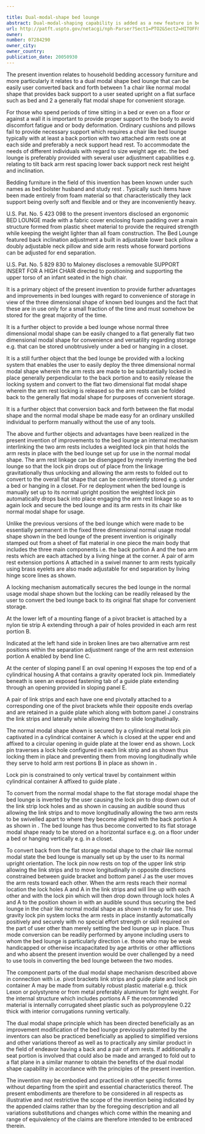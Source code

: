 ```yaml
---

title: Dual-modal-shape bed lounge
abstract: Dual-modal-shaping capability is added as a new feature in bed lounges of the type having a fabric slip-cover enclosing foam padding on a main structure formed from plastic sheet material. User adjustment is provided for back tilt, head-rest tilt and height, arm-rest spacing, and back support location. Modal transition is provided by an internal mechanism that interlinks the two arm-rests via a weighted lock-pin that locks the arm-rests in place for normal use but that can be disengaged by merely inverting the bed lounge so the lock-pin drops out from the linkage gravitationally, thus allowing the arm-rests to be folded out to convert to an overall flat modal-shape that can be conveniently stored, e.g. under a bed or hanging in a closet. For re-deployment, when the bed lounge is manually placed in its normal modal-shape in an upright position, as the arm-rests are moved together to their normal spacing, the weighted lock-pin automatically drops back down into place so as to again lock and retain the bed lounge in its chair-like normal modal-shape.
url: http://patft.uspto.gov/netacgi/nph-Parser?Sect1=PTO2&Sect2=HITOFF&p=1&u=%2Fnetahtml%2FPTO%2Fsearch-adv.htm&r=1&f=G&l=50&d=PALL&S1=07284290&OS=07284290&RS=07284290
owner: 
number: 07284290
owner_city: 
owner_country: 
publication_date: 20050930
---
```

The present invention relates to household bedding accessory furniture and more particularly it relates to a dual modal shape bed lounge that can be easily user converted back and forth between 1 a chair like normal modal shape that provides back support to a user seated upright on a flat surface such as bed and 2 a generally flat modal shape for convenient storage.

For those who spend periods of time sitting in a bed or even on a floor or against a wall it is important to provide proper support to the body to avoid discomfort fatigue and or body deformation. Ordinary cushions and pillows fail to provide necessary support which requires a chair like bed lounge typically with at least a back portion with two attached arm rests one at each side and preferably a neck support head rest. To accommodate the needs of different individuals with regard to size weight age etc. the bed lounge is preferably provided with several user adjustment capabilities e.g. relating to tilt back arm rest spacing lower back support neck rest height and inclination.

Bedding furniture in the field of this invention has been known under such names as bed bolster husband and study rest . Typically such items have been made entirely from foam material so that characteristically they lack support being overly soft and flexible and or they are inconveniently heavy.

U.S. Pat. No. 5 423 098 to the present inventors disclosed an ergonomic BED LOUNGE made with a fabric cover enclosing foam padding over a main structure formed from plastic sheet material to provide the required strength while keeping the weight lighter than all foam construction. The Bed Lounge featured back inclination adjustment a built in adjustable lower back pillow a doubly adjustable neck pillow and side arm rests whose forward portions can be adjusted for end separation.

U.S. Pat. No. 5 829 830 to Maloney discloses a removable SUPPORT INSERT FOR A HIGH CHAIR directed to positioning and supporting the upper torso of an infant seated in the high chair.

It is a primary object of the present invention to provide further advantages and improvements in bed lounges with regard to convenience of storage in view of the three dimensional shape of known bed lounges and the fact that these are in use only for a small fraction of the time and must somehow be stored for the great majority of the time.

It is a further object to provide a bed lounge whose normal three dimensional modal shape can be easily changed to a flat generally flat two dimensional modal shape for convenience and versatility regarding storage e.g. that can be stored unobtrusively under a bed or hanging in a closet.

It is a still further object that the bed lounge be provided with a locking system that enables the user to easily deploy the three dimensional normal modal shape wherein the arm rests are made to be substantially locked in place generally perpendicular to the back portion and to easily release the locking system and convert to the flat two dimensional flat modal shape wherein the arm rest locking is released so the arm rests can be folded back to the generally flat modal shape for purposes of convenient storage.

It is a further object that conversion back and forth between the flat modal shape and the normal modal shape be made easy for an ordinary unskilled individual to perform manually without the use of any tools.

The above and further objects and advantages have been realized in the present invention of improvements to the bed lounge an internal mechanism interlinking the two arm rests includes a weighted lock pin that holds the arm rests in place with the bed lounge set up for use in the normal modal shape. The arm rest linkage can be disengaged by merely inverting the bed lounge so that the lock pin drops out of place from the linkage gravitationally thus unlocking and allowing the arm rests to folded out to convert to the overall flat shape that can be conveniently stored e.g. under a bed or hanging in a closet. For re deployment when the bed lounge is manually set up to its normal upright position the weighted lock pin automatically drops back into place engaging the arm rest linkage so as to again lock and secure the bed lounge and its arm rests in its chair like normal modal shape for usage.

Unlike the previous versions of the bed lounge which were made to be essentially permanent in the fixed three dimensional normal usage modal shape shown in the bed lounge of the present invention is originally stamped out from a sheet of flat material in one piece the main body that includes the three main components i.e. the back portion A and the two arm rests which are each attached by a living hinge at the corner. A pair of arm rest extension portions A attached in a swivel manner to arm rests typically using brass eyelets are also made adjustable for end separation by living hinge score lines as shown.

A locking mechanism automatically secures the bed lounge in the normal usage modal shape shown but the locking can be readily released by the user to convert the bed lounge back to its original flat shape for convenient storage.

At the lower left of a mounting flange of a pivot bracket is attached by a nylon tie strip A extending through a pair of holes provided in each arm rest portion B.

Indicated at the left hand side in broken lines are two alternative arm rest positions within the separation adjustment range of the arm rest extension portion A enabled by bend line C.

At the center of sloping panel E an oval opening H exposes the top end of a cylindrical housing A that contains a gravity operated lock pin. Immediately beneath is seen an exposed fastening tab of a guide plate extending through an opening provided in sloping panel E.

A pair of link strips and each have one end pivotally attached to a corresponding one of the pivot brackets while their opposite ends overlap and are retained in a guide plate which along with bottom panel J constrains the link strips and laterally while allowing them to slide longitudinally.

The normal modal shape shown is secured by a cylindrical metal lock pin captivated in a cylindrical container A which is closed at the upper end and affixed to a circular opening in guide plate at the lower end as shown. Lock pin traverses a lock hole configured in each link strip and as shown thus locking them in place and preventing them from moving longitudinally while they serve to hold arm rest portions B in place as shown in .

Lock pin is constrained to only vertical travel by containment within cylindrical container A affixed to guide plate .

To convert from the normal modal shape to the flat storage modal shape the bed lounge is inverted by the user causing the lock pin to drop down out of the link strip lock holes and as shown in causing an audible sound thus allowing the link strips and to move longitudinally allowing the two arm rests to be swivelled apart to where they become aligned with the back portion A as shown in . The bed lounge has thus become converted to its flat storage modal shape ready to be stored on a horizontal surface e.g. on a floor under a bed or hanging vertically e.g. in a closet.

To convert back from the flat storage modal shape to the chair like normal modal state the bed lounge is manually set up by the user to its normal upright orientation. The lock pin now rests on top of the upper link strip allowing the link strips and to move longitudinally in opposite directions constrained between guide bracket and bottom panel J as the user moves the arm rests toward each other. When the arm rests reach their normal location the lock holes A and A in the link strips and will line up with each other and with the lock pin which will then drop down through lock holes A and A to the position shown in with an audible sound thus securing the bed lounge in the chair like normal modal shape as shown in ready for use. This gravity lock pin system locks the arm rests in place instantly automatically positively and securely with no special effort strength or skill required on the part of user other than merely setting the bed lounge up in place. Thus mode conversion can be readily performed by anyone including users to whom the bed lounge is particularly direction i.e. those who may be weak handicapped or otherwise incapacitated by age arthritis or other afflictions and who absent the present invention would be over challenged by a need to use tools in converting the bed lounge between the two modes.

The component parts of the dual modal shape mechanism described above in connection with i.e. pivot brackets link strips and guide plate and lock pin container A may be made from suitably robust plastic material e.g. thick Lexon or polystyrene or from metal preferably aluminum for light weight. For the internal structure which includes portions A F the recommended material is internally corrugated sheet plastic such as polypropylene 0.22 thick with interior corrugations running vertically.

The dual modal shape principle which has been directed beneficially as an improvement modification of the bed lounge previously patented by the inventors can also be practiced beneficially as applied to simplified versions and other variations thereof as well as to practically any similar product in the field of endeavor having a back and a pair of arm rests. If additionally a seat portion is involved that could also be made and arranged to fold out to a flat plane in a similar manner to obtain the benefits of the dual modal shape capability in accordance with the principles of the present invention.

The invention may be embodied and practiced in other specific forms without departing from the spirit and essential characteristics thereof. The present embodiments are therefore to be considered in all respects as illustrative and not restrictive the scope of the invention being indicated by the appended claims rather than by the foregoing description and all variations substitutions and changes which come within the meaning and range of equivalency of the claims are therefore intended to be embraced therein.

